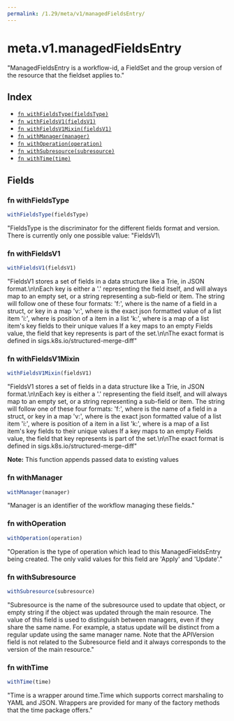```yaml
---
permalink: /1.29/meta/v1/managedFieldsEntry/
---
```


# meta.v1.managedFieldsEntry

"ManagedFieldsEntry is a workflow-id, a FieldSet and the group version of the resource that the fieldset applies to."

## Index

* [`fn withFieldsType(fieldsType)`](#fn-withfieldstype)
* [`fn withFieldsV1(fieldsV1)`](#fn-withfieldsv1)
* [`fn withFieldsV1Mixin(fieldsV1)`](#fn-withfieldsv1mixin)
* [`fn withManager(manager)`](#fn-withmanager)
* [`fn withOperation(operation)`](#fn-withoperation)
* [`fn withSubresource(subresource)`](#fn-withsubresource)
* [`fn withTime(time)`](#fn-withtime)

## Fields

### fn withFieldsType

```ts
withFieldsType(fieldsType)
```

"FieldsType is the discriminator for the different fields format and version. There is currently only one possible value: \"FieldsV1\

### fn withFieldsV1

```ts
withFieldsV1(fieldsV1)
```

"FieldsV1 stores a set of fields in a data structure like a Trie, in JSON format.\n\nEach key is either a '.' representing the field itself, and will always map to an empty set, or a string representing a sub-field or item. The string will follow one of these four formats: 'f:<name>', where <name> is the name of a field in a struct, or key in a map 'v:<value>', where <value> is the exact json formatted value of a list item 'i:<index>', where <index> is position of a item in a list 'k:<keys>', where <keys> is a map of  a list item's key fields to their unique values If a key maps to an empty Fields value, the field that key represents is part of the set.\n\nThe exact format is defined in sigs.k8s.io/structured-merge-diff"

### fn withFieldsV1Mixin

```ts
withFieldsV1Mixin(fieldsV1)
```

"FieldsV1 stores a set of fields in a data structure like a Trie, in JSON format.\n\nEach key is either a '.' representing the field itself, and will always map to an empty set, or a string representing a sub-field or item. The string will follow one of these four formats: 'f:<name>', where <name> is the name of a field in a struct, or key in a map 'v:<value>', where <value> is the exact json formatted value of a list item 'i:<index>', where <index> is position of a item in a list 'k:<keys>', where <keys> is a map of  a list item's key fields to their unique values If a key maps to an empty Fields value, the field that key represents is part of the set.\n\nThe exact format is defined in sigs.k8s.io/structured-merge-diff"

**Note:** This function appends passed data to existing values

### fn withManager

```ts
withManager(manager)
```

"Manager is an identifier of the workflow managing these fields."

### fn withOperation

```ts
withOperation(operation)
```

"Operation is the type of operation which lead to this ManagedFieldsEntry being created. The only valid values for this field are 'Apply' and 'Update'."

### fn withSubresource

```ts
withSubresource(subresource)
```

"Subresource is the name of the subresource used to update that object, or empty string if the object was updated through the main resource. The value of this field is used to distinguish between managers, even if they share the same name. For example, a status update will be distinct from a regular update using the same manager name. Note that the APIVersion field is not related to the Subresource field and it always corresponds to the version of the main resource."

### fn withTime

```ts
withTime(time)
```

"Time is a wrapper around time.Time which supports correct marshaling to YAML and JSON.  Wrappers are provided for many of the factory methods that the time package offers."